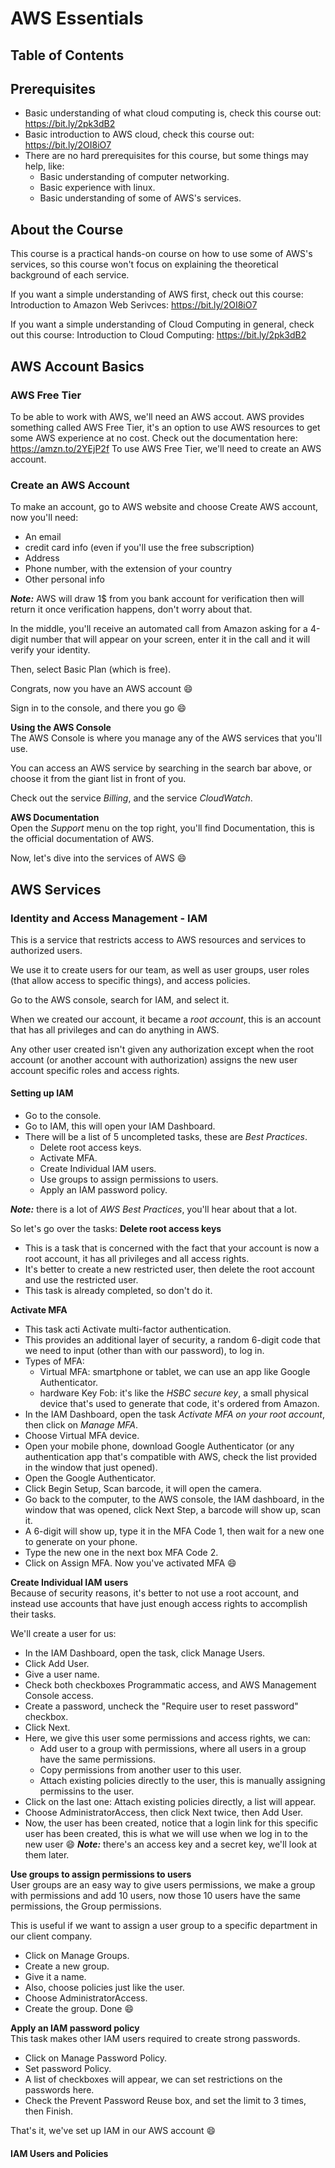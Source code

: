 # AWS Essentials

## Table of Contents

## Prerequisites
- Basic understanding of what cloud computing is, check this course out: https://bit.ly/2pk3dB2
- Basic introduction to AWS cloud, check this course out: https://bit.ly/2OI8iO7
- There are no hard prerequisites for this course, but some things may help, like:
    + Basic understanding of computer networking.
    + Basic experience with linux.
    + Basic understanding of some of AWS's services.

## About the Course
This course is a practical hands-on course on how to use some of AWS's services, so this course won't focus on explaining the theoretical background of each service.

If you want a simple understanding of AWS first, check out this course:
Introduction to Amazon Web Serivces: https://bit.ly/2OI8iO7 <br/>

If you want a simple understanding of Cloud Computing in general, check out this course:
Introduction to Cloud Computing: https://bit.ly/2pk3dB2 <br/>

## AWS Account Basics
### AWS Free Tier
To be able to work with AWS, we'll need an AWS accout.
AWS provides something called AWS Free Tier, it's an option to use AWS resources to get some AWS experience at no cost.
Check out the documentation here:
https://amzn.to/2YEjP2f
To use AWS Free Tier, we'll need to create an AWS account.

### Create an AWS Account
To make an account, go to AWS website and choose Create AWS account, now you'll need:
- An email
- credit card info (even if you'll use the free subscription)
- Address
- Phone number, with the extension of your country
- Other personal info

***Note:*** AWS will draw 1$ from you bank account for verification then will return it once verification happens, don't worry about that.

In the middle, you'll receive an automated call from Amazon asking for a 4-digit number that will appear on your screen, enter it in the call and it will verify your identity.

Then, select Basic Plan (which is free). <br/>

Congrats, now you have an AWS account :smile: <br/>

Sign in to the console, and there you go :smile: <br/>

**Using the AWS Console** <br/>
The AWS Console is where you manage any of the AWS services that you'll use.

You can access an AWS service by searching in the search bar above, or choose it from the giant list in front of you.

Check out the service *Billing*, and the service *CloudWatch*.

**AWS Documentation** <br/>
Open the *Support* menu on the top right, you'll find Documentation, this is the official documentation of AWS.

Now, let's dive into the services of AWS :smile:

## AWS Services
### Identity and Access Management - IAM
This is a service that restricts access to AWS resources and services to authorized users.

We use it to create users for our team, as well as user groups, user roles (that allow access to specific things), and access policies.

Go to the AWS console, search for IAM, and select it. <br/>

When we created our account, it became a *root account*, this is an account that has all privileges and can do anything in AWS.

Any other user created isn't given any authorization except when the root account (or another account with authorization) assigns the new user account specific roles and access rights.

#### Setting up IAM
- Go to the console.
- Go to IAM, this will open your IAM Dashboard.
- There will be a list of 5 uncompleted tasks, these are *Best Practices*.
    + Delete root access keys.
    + Activate MFA.
    + Create Individual IAM users.
    + Use groups to assign permissions to users.
    + Apply an IAM password policy.

***Note:*** there is a lot of *AWS Best Practices*, you'll hear about that a lot.

So let's go over the tasks:
**Delete root access keys** <br/>
- This is a task that is concerned with the fact that your account is now a root account, it has all privileges and all access rights.
- It's better to create a new restricted user, then delete the root account and use the restricted user.
- This task is already completed, so don't do it.

**Activate MFA** <br/>
- This task acti Activate multi-factor authentication.
- This provides an additional layer of security, a random 6-digit code that we need to input (other than with our password), to log in.
- Types of MFA:
    + Virtual MFA: smartphone or tablet, we can use an app like Google Authenticator.
    + hardware Key Fob: it's like the *HSBC secure key*, a small physical device that's used to generate that code, it's ordered from Amazon. 
- In the IAM Dashboard, open the task *Activate MFA on your root account*, then click on *Manage MFA*.
- Choose Virtual MFA device.
- Open your mobile phone, download Google Authenticator (or any authentication app that's compatible with AWS, check the list provided in the window that just opened).
- Open the Google Authenticator.
- Click Begin Setup, Scan barcode, it will open the camera.
- Go back to the computer, to the AWS console, the IAM dashboard, in the window that was opened, click Next Step, a barcode will show up, scan it.
- A 6-digit will show up, type it in the MFA Code 1, then wait for a new one to generate on your phone.
- Type the new one in the next box MFA Code 2.
- Click on Assign MFA. 
Now you've activated MFA :smile:

**Create Individual IAM users** <br/>
Because of security reasons, it's better to not use a root account, and instead use accounts that have just enough access rights to accomplish their tasks.

We'll create a user for us:
- In the IAM Dashboard, open the task, click Manage Users.
- Click Add User.
- Give a user name.
- Check both checkboxes Programmatic access, and AWS Management Console access.
- Create a password, uncheck the "Require user to reset password" checkbox.
- Click Next.
- Here, we give this user some permissions and access rights, we can:
    + Add user to a group with permissions, where all users in a group have the same permissions.
    + Copy permissions from another user to this user.
    + Attach existing policies directly to the user, this is manually assigning permissins to the user.
- Click on the last one: Attach existing policies directly, a list will appear.
- Choose AdministratorAccess, then click Next twice, then Add User.
- Now, the user has been created, notice that a login link for this specific user has been created, this is what we will use when we log in to the new user :smile:
***Note:*** there's an access key and a secret key, we'll look at them later.

**Use groups to assign permissions to users** <br/>
User groups are an easy way to give users permissions, we make a group with permissions and add 10 users, now those 10 users have the same permissions, the Group permissions.

This is useful if we want to assign a user group to a specific department in our client company.

- Click on Manage Groups.
- Create a new group.
- Give it a name.
- Also, choose policies just like the user.
- Choose AdministratorAccess.
- Create the group.
Done :smile:

**Apply an IAM password policy** <br/>
This task makes other IAM users required to create strong passwords.
- Click on Manage Password Policy.
- Set password Policy.
- A list of checkboxes will appear, we can set restrictions on the passwords here.
- Check the Prevent Password Reuse box, and set the limit to 3 times, then Finish.

That's it, we've set up IAM in our AWS account :smile: <br/>

#### IAM Users and Policies
